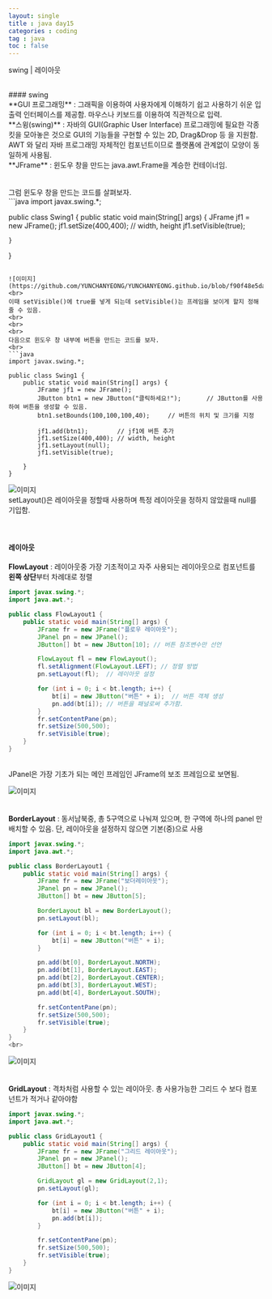 ```yaml
---
layout: single
title : java day15
categories : coding
tag : java
toc : false
---
```


swing | 레이아웃

<br>
#### swing
<br>
**GUI 프로그래밍** : 그래픽을 이용하여 사용자에게 이해하기 쉽고 사용하기 쉬운 입출력 인터페이스를 제공함. 마우스나 키보드를 이용하여 직관적으로 입력.
<br>
**스윙(swing)** : 자바의 GUI(Graphic User Interface) 프로그래밍에 필요한 각종 킷을 모아놓은 것으로 GUI의 기능들을 구현할 수 있는 2D, Drag&Drop 등 을 지원함. AWT 와 달리 자바 프로그래밍 자체적인 컴포넌트이므로 플랫폼에 관계없이 모양이 동일하게 사용됨.
<br>
**JFrame** : 윈도우 창을 만드는  java.awt.Frame을 계승한 컨테이너임.
<br>
<br>
<br>
그럼 윈도우 창을 만드는 코드를 살펴보자.
<br>
```java
import javax.swing.*;

public class Swing1 {
    public static void main(String[] args) {
        JFrame jf1 = new JFrame();
        jf1.setSize(400,400); // width, height
        jf1.setVisible(true);

    }
}
```

![이미지](https://github.com/YUNCHANYEONG/YUNCHANYEONG.github.io/blob/f90f48e5da8a7f5d6c67f511c503c30185de613d/assets/images/coding_img/swing1.JPG)
<br>
이때 setVisible()에 true를 넣게 되는데 setVisible()는 프레임을 보이게 할지 정해줄 수 있음.
<br>
<br>
<br>
다음으로 윈도우 창 내부에 버튼을 만드는 코드를 보자.
<br>
```java
import javax.swing.*;

public class Swing1 {
    public static void main(String[] args) {
        JFrame jf1 = new JFrame();
        JButton btn1 = new JButton("클릭하세요!");       // JButton를 사용하여 버튼을 생성할 수 있음.
        btn1.setBounds(100,100,100,40);     // 버튼의 위치 및 크기를 지정

        jf1.add(btn1);        // jf1에 버튼 추가
        jf1.setSize(400,400); // width, height
        jf1.setLayout(null);
        jf1.setVisible(true);

    }
}
```

![이미지](https://github.com/YUNCHANYEONG/YUNCHANYEONG.github.io/blob/f90f48e5da8a7f5d6c67f511c503c30185de613d/assets/images/coding_img/swing2.JPG)
<br>
setLayout()은 레이아웃을 정할때 사용하며 특정 레이아웃을 정하지 않았을때 null를 기입함.
<br>
<br>
<br>
#### 레이아웃

**FlowLayout** : 레이아웃중 가장 기초적이고 자주 사용되는 레이아웃으로 컴포넌트를 **왼쪽 상단**부터 차례대로 정렬
<br>
```java
import javax.swing.*;
import java.awt.*;

public class FlowLayout1 {
    public static void main(String[] args) {
        JFrame fr = new JFrame("플로우 레이아웃");
        JPanel pn = new JPanel();
        JButton[] bt = new JButton[10]; // 버튼 참조변수만 선언

        FlowLayout fl = new FlowLayout();
        fl.setAlignment(FlowLayout.LEFT); // 정렬 방법
        pn.setLayout(fl);  // 레이아웃 설정

        for (int i = 0; i < bt.length; i++) {
            bt[i] = new JButton("버튼" + i);  // 버튼 객체 생성
            pn.add(bt[i]); // 버튼을 패널로써 추가함.
        }
        fr.setContentPane(pn);
        fr.setSize(500,500);
        fr.setVisible(true);
    }
}

```
<br>
JPanel은 가장 기초가 되는 메인 프레임인 JFrame의 보조 프레임으로 보면됨. 

![이미지](https://github.com/YUNCHANYEONG/YUNCHANYEONG.github.io/blob/f90f48e5da8a7f5d6c67f511c503c30185de613d/assets/images/coding_img/swing3.JPG)
<br>
<br>
<br>
**BorderLayout** : 동서남북중, 총 5구역으로 나눠져 있으며, 한 구역에 하나의 panel 만 배치할 수 있음. 단, 레이아웃을 설정하지 않으면 기본(중)으로 사용
<br>
```java
import javax.swing.*;
import java.awt.*;

public class BorderLayout1 {
    public static void main(String[] args) {
        JFrame fr = new JFrame("보더레이아웃");
        JPanel pn = new JPanel();
        JButton[] bt = new JButton[5];

        BorderLayout bl = new BorderLayout();
        pn.setLayout(bl);

        for (int i = 0; i < bt.length; i++) {
            bt[i] = new JButton("버튼" + i);
        }

        pn.add(bt[0], BorderLayout.NORTH);
        pn.add(bt[1], BorderLayout.EAST);
        pn.add(bt[2], BorderLayout.CENTER);
        pn.add(bt[3], BorderLayout.WEST);
        pn.add(bt[4], BorderLayout.SOUTH);

        fr.setContentPane(pn);
        fr.setSize(500,500);
        fr.setVisible(true);
    }
}
<br>
```

![이미지](https://github.com/YUNCHANYEONG/YUNCHANYEONG.github.io/blob/f90f48e5da8a7f5d6c67f511c503c30185de613d/assets/images/coding_img/swing4.JPG)
<br>
<br>
<br>
**GridLayout** : 격차처럼 사용할 수 있는 레이아웃.  총 사용가능한 그리드 수 보다 컴포넌트가 적거나 같아야함
<br>
```java
import javax.swing.*;
import java.awt.*;

public class GridLayout1 {
    public static void main(String[] args) {
        JFrame fr = new JFrame("그리드 레이아웃");
        JPanel pn = new JPanel();
        JButton[] bt = new JButton[4];

        GridLayout gl = new GridLayout(2,1);
        pn.setLayout(gl);

        for (int i = 0; i < bt.length; i++) {
            bt[i] = new JButton("버튼" + i);
            pn.add(bt[i]);
        }

        fr.setContentPane(pn);
        fr.setSize(500,500);
        fr.setVisible(true);
    }
}
```

![이미지](https://github.com/YUNCHANYEONG/YUNCHANYEONG.github.io/blob/f90f48e5da8a7f5d6c67f511c503c30185de613d/assets/images/coding_img/swing5.JPG)
<br>
<br>
